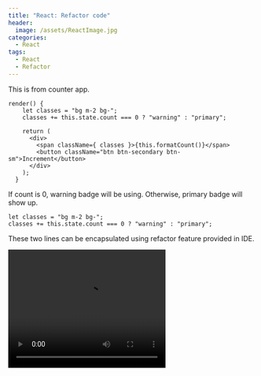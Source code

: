 ```yaml
---
title: "React: Refactor code"
header:
  image: /assets/ReactImage.jpg
categories:
  - React
tags:
  - React
  - Refactor
---
```


This is from counter app.
```
render() {
    let classes = "bg m-2 bg-";
    classes += this.state.count === 0 ? "warning" : "primary";
    
    return (
      <div>
        <span className={ classes }>{this.formatCount()}</span>
        <button className="btn btn-secondary btn-sm">Increment</button>
      </div>
    );
  }
  ```
  If count is 0, warning badge will be using. Otherwise, primary badge will
show up. 

```
let classes = "bg m-2 bg-";
classes += this.state.count === 0 ? "warning" : "primary";
```
These two lines can be encapsulated using refactor feature provided in IDE.

<video width="320" height="240" controls>
  <source src="/assets/video/SimulateRefactor.mp4" type="video/mp4">
</video>